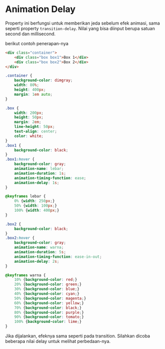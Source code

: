 # Animation Delay

Property ini berfungsi  untuk memberikan jeda sebelum efek animasi, sama seperti property `transition-delay`. Nilai yang bisa diinput berupa satuan second dan millisecond.

berikut contoh penerapan-nya

```html
<div class="container">
    <div class="box box1">Box 1</div>
    <div class="box box2">Box 2</div>
</div>
```

```css
.container {
    background-color: dimgray;
    width: 80%;
    height: 400px;
    margin: 1em auto;
}

.box {
    width: 200px;
    height: 50px;
    margin: 2em;
    line-height: 50px;
    text-align: center;
    color: white;
}
.box1 {
    background-color: black;
}
.box1:hover {
    background-color: gray;
    animation-name: lebar;
    animation-duration: 1s;
    animation-timing-function: ease;
    animation-delay: 1s;
}

@keyframes lebar {
    0% {width: 250px;}
    50% {width: 100px;}
    100% {width: 400px;}
}

.box2 {
    background-color: black;
}
.box2:hover {
    background-color: gray;
    animation-name: warna;
    animation-duration: 5s;
    animation-timing-function: ease-in-out;
    animation-delay: 2s;
}

@keyframes warna {
    10% {background-color: red;}
    20% {background-color: green;}
    30% {background-color: blue;}
    40% {background-color: cyan;}
    50% {background-color: magenta;}
    60% {background-color: yellow;}
    70% {background-color: black;}
    80% {background-color: purple;}
    90% {background-color: tomato;}
    100% {background-color: lime;}
}
```

Jika dijalankan, efeknya sama seperti pada transition. Silahkan dicoba beberapa nilai delay untuk melihat perbedaan-nya.